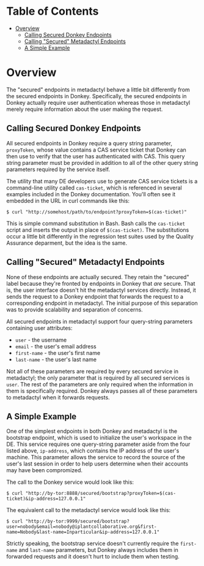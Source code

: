 # Table of Contents

* [Overview](#overview)
    * [Calling Secured Donkey Endpoints](#calling-secured-donkey-endpoints)
    * [Calling "Secured" Metadactyl Endpoints](#calling-secured-metadactyl-endpoints)
    * [A Simple Example](#a-simple-example)

# Overview

The "secured" endpoints in metadactyl behave a little bit differently from the
secured endpoints in Donkey. Specifically, the secured endpoints in Donkey
actually require user authentication whereas those in metadactyl merely require
information about the user making the request.

## Calling Secured Donkey Endpoints

All secured endpoints in Donkey require a query string parameter, `proxyToken`,
whose value contains a CAS service ticket that Donkey can then use to verify
that the user has authenticated with CAS. This query string parameter must be
provided in addition to all of the other query string parameters required by the
service itself.

The utility that many DE developers use to generate CAS service tickets is a
command-line utility called `cas-ticket`, which is referenced in several
examples included in the Donkey documentation. You'll often see it embedded in
the URL in curl commands like this:

```
$ curl "http://somehost/path/to/endpoint?proxyToken=$(cas-ticket)"
```

This is simple command substitution in Bash. Bash calls the `cas-ticket` script
and inserts the output in place of `$(cas-ticket)`. The substitutions occur a
little bit differently in the regression test suites used by the Quality
Assurance deparment, but the idea is the same.

## Calling "Secured" Metadactyl Endpoints

None of these endpoints are actually secured. They retain the "secured" label
because they're fronted by endpoints in Donkey that _are_ secure. That is, the
user interface doesn't hit the metadactyl services directly. Instead, it sends
the request to a Donkey endpoint that forwards the request to a corresponding
endpoint in metadactyl. The initial purpose of this separation was to provide
scalability and separation of concerns.

All secured endpoints in metadactyl support four query-string parameters
containing user attributes:

* `user` - the username
* `email` - the user's email address
* `first-name` - the user's first name
* `last-name` - the user's last name

Not all of these parameters are required by every secured service in metadactyl;
the only parameter that is required by all secured services is `user`. The rest
of the parameters are only required when the information in them is specifically
required. Donkey always passes all of these parameters to metadactyl when it
forwards requests.

## A Simple Example

One of the simplest endpoints in both Donkey and metadactyl is the bootstrap
endpoint, which is used to initialize the user's workspace in the DE. This
service requires one query-string parameter aside from the four listed above,
`ip-address`, which contains the IP address of the user's machine. This
parameter allows the service to record the source of the user's last session in
order to help users determine when their accounts may have been compromized.

The call to the Donkey service would look like this:

```
$ curl "http://by-tor:8888/secured/bootstrap?proxyToken=$(cas-ticket)&ip-address=127.0.0.1"
```

The equivalent call to the metadactyl service would look like this:

```
$ curl "http://by-tor:9999/secured/bootstrap?user=nobody&email=nobody@iplantcollaborative.org&first-name=Nobody&last-name=Inparticular&ip-address=127.0.0.1"
```

Strictly speaking, the bootstrap service doesn't currently require the
`first-name` and `last-name` parameters, but Donkey always includes them in
forwarded requests and it doesn't hurt to include them when testing.
